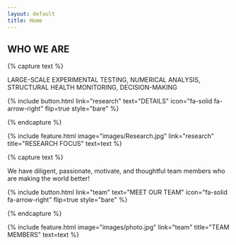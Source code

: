 ```yaml
---
layout: default
title: Home
---
```


## WHO WE ARE

{% capture text %}

LARGE-SCALE EXPERIMENTAL TESTING, NUMERICAL ANALYSIS, STRUCTURAL HEALTH MONITORING, DECISION-MAKING

{%
  include button.html
  link="research"
  text="DETAILS"
  icon="fa-solid fa-arrow-right"
  flip=true
  style="bare"
%}

{% endcapture %}

{%
  include feature.html
  image="images/Research.jpg"
  link="research"
  title="RESEARCH FOCUS"
  text=text
%}

{% capture text %}

We have diligent, passionate, motivate, and thoughtful team members who are making the world better! 

{%
  include button.html
  link="team"
  text="MEET OUR TEAM"
  icon="fa-solid fa-arrow-right"
  flip=true
  style="bare"
%}

{% endcapture %}

{%
  include feature.html
  image="images/photo.jpg"
  link="team"
  title="TEAM MEMBERS"
  text=text
%}
